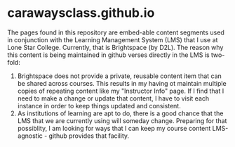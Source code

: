 # carawaysclass.github.io
The pages found in this repository are embed-able content segments used in conjunction with the Learning Management System (LMS) that I use at Lone Star College.  Currently, that is Brightspace (by D2L).  The reason why this content is being maintained in github verses directly in the LMS is two-fold:

1. Brightspace does not provide a private, reusable content item that can be shared across courses.  This results in my having ot maintain multiple copies of repeating content like my "Instructor Info" page.  If I find that I need to make a change or update that content, I have to visit each instance in order to keep things updated and consistent.  
2. As institutions of learning are apt to do, there is a good chance that the LMS that we are currently using will someday change.  Preparing for that possiblity, I am looking for ways that I can keep my course content LMS-agnostic - github provides that facility.


